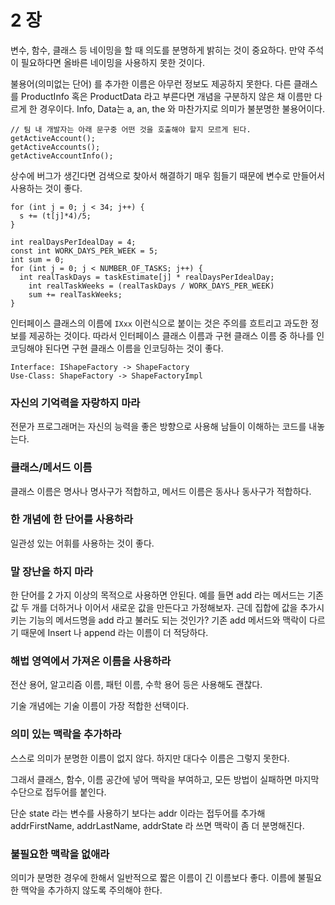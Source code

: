 # 2 장

변수, 함수, 클래스 등 네이밍을 할 때 의도를 분명하게 밝히는 것이 중요하다. 만약 주석이 필요하다면 올바른 네이밍을 사용하지 못한 것이다.

불용어(의미없는 단어) 를 추가한 이름은 아무런 정보도 제공하지 못한다. 다른 클래스를 ProductInfo 혹은 ProductData 라고 부른다면 개념을 구분하지 않은 채 이름만 다르게 한 경우이다. Info, Data는 a, an, the 와 마찬가지로 의미가 불분명한 불용어이다.

```tsx
// 팀 내 개발자는 아래 문구중 어떤 것을 호출해야 할지 모르게 된다.
getActiveAccount();
getActiveAccounts();
getActiveAccountInfo();
```

상수에 버그가 생긴다면 검색으로 찾아서 해결하기 매우 힘들기 때문에 변수로 만들어서 사용하는 것이 좋다.

```tsx
for (int j = 0; j < 34; j++) {
  s += (t[j]*4)/5;
}

int realDaysPerIdealDay = 4;
const int WORK_DAYS_PER_WEEK = 5;
int sum = 0;
for (int j = 0; j < NUMBER_OF_TASKS; j++) {
  int realTaskDays = taskEstimate[j] * realDaysPerIdealDay;
	int realTaskWeeks = (realTaskDays / WORK_DAYS_PER_WEEK)
	sum += realTaskWeeks;
}
```

인터페이스 클래스의 이름에 `IXxx` 이런식으로 붙이는 것은 주의를 흐트리고 과도한 정보를 제공하는 것이다. 따라서 인터페이스 클래스 이름과 구현 클래스 이름 중 하나를 인코딩해야 된다면 구현 클래스 이름을 인코딩하는 것이 좋다.

```
Interface: IShapeFactory -> ShapeFactory
Use-Class: ShapeFactory -> ShapeFactoryImpl
```

### 자신의 기억력을 자랑하지 마라

전문가 프로그래머는 자신의 능력을 좋은 방향으로 사용해 남들이 이해하는 코드를 내놓는다.

### 클래스/메서드 이름

클래스 이름은 명사나 명사구가 적합하고, 메서드 이름은 동사나 동사구가 적합하다.

### 한 개념에 한 단어를 사용하라

일관성 있는 어휘를 사용하는 것이 좋다.

### 말 장난을 하지 마라

한 단어를 2 가지 이상의 목적으로 사용하면 안된다. 예를 들면 add 라는 메서드는 기존 값 두 개를 더하거나 이어서 새로운 값을 만든다고 가정해보자. 근데 집합에 값을 추가시키는 기능의 메서드명을 add 라고 불러도 되는 것인가? 기존 add 메서드와 맥락이 다르기 때문에 Insert 나 append 라는 이름이 더 적당하다.

### 해법 영역에서 가져온 이름을 사용하라

전산 용어, 알고리즘 이름, 패턴 이름, 수학 용어 등은 사용해도 괜찮다.

기술 개념에는 기술 이름이 가장 적합한 선택이다.

### 의미 있는 맥락을 추가하라

스스로 의미가 분명한 이름이 없지 않다. 하지만 대다수 이름은 그렇지 못한다.

그래서 클래스, 함수, 이름 공간에 넣어 맥락을 부여하고, 모든 방법이 실패하면 마지막 수단으로 접두어를 붙인다.

단순 state 라는 변수를 사용하기 보다는 addr 이라는 접두어를 추가해 addrFirstName, addrLastName, addrState 라 쓰면 맥락이 좀 더 분명해진다.

### 불필요한 맥락을 없애라

의미가 분명한 경우에 한해서 일반적으로 짧은 이름이 긴 이름보다 좋다. 이름에 불필요한 맥악을 추가하지 않도록 주의해야 한다.
